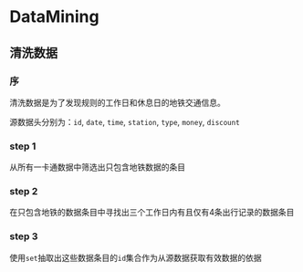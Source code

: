 # DataMining

## 清洗数据

### 序

清洗数据是为了发现规则的工作日和休息日的地铁交通信息。

源数据头分别为：`id`, `date`, `time`, `station`, `type`, `money`, `discount`

### step 1

从所有一卡通数据中筛选出只包含地铁数据的条目

### step 2

在只包含地铁的数据条目中寻找出三个工作日内有且仅有4条出行记录的数据条目

### step 3

使用`set`抽取出这些数据条目的`id`集合作为从源数据获取有效数据的依据